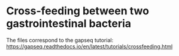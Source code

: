 # Cross-feeding between two gastrointestinal bacteria

The files correspond to the gapseq tutorial: https://gapseq.readthedocs.io/en/latest/tutorials/crossfeeding.html
